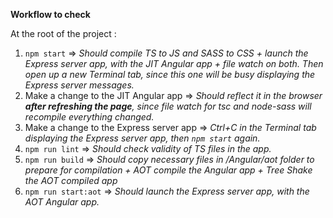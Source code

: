 **Workflow to check**

At the root of the project :
1. `npm start` => _Should compile TS to JS and SASS to CSS + launch the Express server app, with the JIT Angular app + 
file watch on both. Then open up a new Terminal tab, since this one will be busy displaying the Express server messages._
2. Make a change to the JIT Angular app => _Should reflect it in the browser **after refreshing the page**, since file 
watch for tsc and node-sass will recompile everything changed._
3. Make a change to the Express server app => _Ctrl+C in the Terminal tab displaying the Express server app, 
then `npm start` again._
3. `npm run lint` => _Should check validity of TS files in the app._
4. `npm run build` => _Should copy necessary files in /Angular/aot folder to prepare for compilation + AOT compile 
the Angular app + Tree Shake the AOT compiled app_
5. `npm run start:aot` => _Should launch the Express server app, with the AOT Angular app._